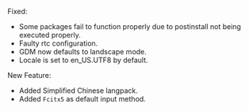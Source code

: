 Fixed:

* Some packages fail to function properly due to postinstall not being executed properly.
* Faulty rtc configuration.
* GDM now defaults to landscape mode.
* Locale is set to en_US.UTF8 by default.

New Feature:

* Added Simplified Chinese langpack.
* Added `Fcitx5` as default input method.
